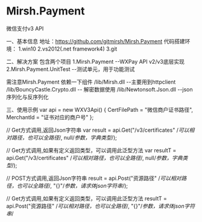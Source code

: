 # Mirsh.Payment
微信支付v3 API

一、基本信息
地址：https://github.com/gitmirsh/Mirsh.Payment
代码搭建环境：
1.win10 
2.vs2012(.net framework4)
3.git

二、解决方案
包含两个项目
1.Mirsh.Payment                                   --WXPay API v2/v3底层实现
2.Mirsh.Payment.UnitTest                     --测试单元，用于功能测试

需注意Mirsh.Payment 依赖一下组件
/lib/Mirsh.dll    --主要用到httpclient
/lib/BouncyCastle.Crypto.dll   -- 解密数据使用
/lib/Newtonsoft.Json.dll           --json序列化与反序列化

三、使用示例
var api = new WXV3Api()
{
    CertFilePath = "微信商户证书路径",
    MerchantId = "证书对应的商户号"
};

// Get方式调用,返回Json字符串
var result = api.Get("/v3/certificates" /*可以相对路径，也可以全路径*/, null/*参数，字典类型*/);

// Get方式调用,如果有定义返回类型，可以调用此泛型方法
var resultT = api.Get<PlatformCertificatesResponse>("/v3/certificates" /*可以相对路径，也可以全路径*/, null/*参数，字典类型*/);

// POST方式调用,返回Json字符串
result = api.Post("资源路径" /*可以相对路径，也可以全路径*/, "{}"/*参数，请求体json字符串*/);

// Get方式调用,如果有定义返回类型，可以调用此泛型方法
resultT = api.Post<PlatformCertificatesResponse>("资源路径" /*可以相对路径，也可以全路径*/, "{}"/*参数，请求体json字符串*/
